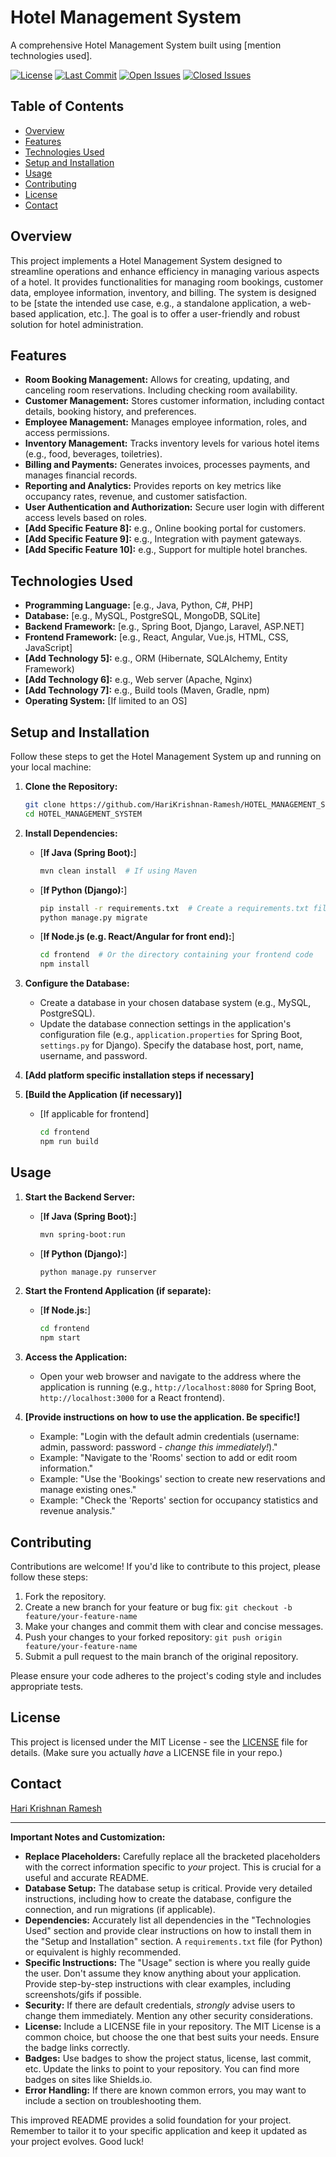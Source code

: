 # Hotel Management System

A comprehensive Hotel Management System built using [mention technologies used].

[![License](https://img.shields.io/badge/License-MIT-blue.svg)](LICENSE)  <!-- Replace with your actual license badge -->
[![Last Commit](https://img.shields.io/github/last-commit/HariKrishnan-Ramesh/HOTEL_MANAGEMENT_SYSTEM.git)](https://github.com/HariKrishnan-Ramesh/HOTEL_MANAGEMENT_SYSTEM.git/commits/main)
[![Open Issues](https://img.shields.io/github/issues/HariKrishnan-Ramesh/HOTEL_MANAGEMENT_SYSTEM.git)](https://github.com/HariKrishnan-Ramesh/HOTEL_MANAGEMENT_SYSTEM.git/issues)
[![Closed Issues](https://img.shields.io/github/issues-closed/HariKrishnan-Ramesh/HOTEL_MANAGEMENT_SYSTEM.git)](https://github.com/HariKrishnan-Ramesh/HOTEL_MANAGEMENT_SYSTEM.git/issues?q=is%3Aissue+is%3Aclosed)

<!-- Optionally, a short demo GIF or image here -->
<!-- ![Hotel Management System Demo](path/to/demo.gif) -->

## Table of Contents

*   [Overview](#overview)
*   [Features](#features)
*   [Technologies Used](#technologies-used)
*   [Setup and Installation](#setup-and-installation)
*   [Usage](#usage)
*   [Contributing](#contributing)
*   [License](#license)
*   [Contact](#contact)

## Overview

This project implements a Hotel Management System designed to streamline operations and enhance efficiency in managing various aspects of a hotel. It provides functionalities for managing room bookings, customer data, employee information, inventory, and billing. The system is designed to be [state the intended use case, e.g., a standalone application, a web-based application, etc.].  The goal is to offer a user-friendly and robust solution for hotel administration.

## Features

*   **Room Booking Management:**  Allows for creating, updating, and canceling room reservations. Including checking room availability.
*   **Customer Management:** Stores customer information, including contact details, booking history, and preferences.
*   **Employee Management:** Manages employee information, roles, and access permissions.
*   **Inventory Management:** Tracks inventory levels for various hotel items (e.g., food, beverages, toiletries).
*   **Billing and Payments:** Generates invoices, processes payments, and manages financial records.
*   **Reporting and Analytics:** Provides reports on key metrics like occupancy rates, revenue, and customer satisfaction.
*   **User Authentication and Authorization:** Secure user login with different access levels based on roles.
*   **[Add Specific Feature 8]:** e.g., Online booking portal for customers.
*   **[Add Specific Feature 9]:** e.g., Integration with payment gateways.
*   **[Add Specific Feature 10]:** e.g., Support for multiple hotel branches.

## Technologies Used

*   **Programming Language:** [e.g., Java, Python, C#, PHP]
*   **Database:** [e.g., MySQL, PostgreSQL, MongoDB, SQLite]
*   **Backend Framework:** [e.g., Spring Boot, Django, Laravel, ASP.NET]
*   **Frontend Framework:** [e.g., React, Angular, Vue.js, HTML, CSS, JavaScript]
*   **[Add Technology 5]:** e.g., ORM (Hibernate, SQLAlchemy, Entity Framework)
*   **[Add Technology 6]:** e.g., Web server (Apache, Nginx)
*   **[Add Technology 7]:** e.g., Build tools (Maven, Gradle, npm)
*   **Operating System:** [If limited to an OS]

## Setup and Installation

Follow these steps to get the Hotel Management System up and running on your local machine:

1.  **Clone the Repository:**

    ```bash
    git clone https://github.com/HariKrishnan-Ramesh/HOTEL_MANAGEMENT_SYSTEM.git
    cd HOTEL_MANAGEMENT_SYSTEM
    ```

2.  **Install Dependencies:**

    *   [**If Java (Spring Boot):**]
        ```bash
        mvn clean install  # If using Maven
        ```
    *   [**If Python (Django):**]
        ```bash
        pip install -r requirements.txt  # Create a requirements.txt file
        python manage.py migrate
        ```
    *   [**If Node.js (e.g. React/Angular for front end):**]
        ```bash
        cd frontend  # Or the directory containing your frontend code
        npm install
        ```

3.  **Configure the Database:**

    *   Create a database in your chosen database system (e.g., MySQL, PostgreSQL).
    *   Update the database connection settings in the application's configuration file (e.g., `application.properties` for Spring Boot, `settings.py` for Django).  Specify the database host, port, name, username, and password.

4.  **[Add platform specific installation steps if necessary]**

5.  **[Build the Application (if necessary)]**

    *   [If applicable for frontend]
        ```bash
        cd frontend
        npm run build
        ```

## Usage

1.  **Start the Backend Server:**

    *   [**If Java (Spring Boot):**]
        ```bash
        mvn spring-boot:run
        ```
    *   [**If Python (Django):**]
        ```bash
        python manage.py runserver
        ```

2.  **Start the Frontend Application (if separate):**

    *   [**If Node.js:**]
        ```bash
        cd frontend
        npm start
        ```

3.  **Access the Application:**

    *   Open your web browser and navigate to the address where the application is running (e.g., `http://localhost:8080` for Spring Boot, `http://localhost:3000` for a React frontend).

4.  **[Provide instructions on how to use the application. Be specific!]**

    *   Example: "Login with the default admin credentials (username: admin, password: password - *change this immediately!*)."
    *   Example: "Navigate to the 'Rooms' section to add or edit room information."
    *   Example: "Use the 'Bookings' section to create new reservations and manage existing ones."
    *   Example: "Check the 'Reports' section for occupancy statistics and revenue analysis."

## Contributing

Contributions are welcome! If you'd like to contribute to this project, please follow these steps:

1.  Fork the repository.
2.  Create a new branch for your feature or bug fix: `git checkout -b feature/your-feature-name`
3.  Make your changes and commit them with clear and concise messages.
4.  Push your changes to your forked repository: `git push origin feature/your-feature-name`
5.  Submit a pull request to the main branch of the original repository.

Please ensure your code adheres to the project's coding style and includes appropriate tests.

## License

This project is licensed under the MIT License - see the [LICENSE](LICENSE) file for details. (Make sure you actually *have* a LICENSE file in your repo.)

## Contact

[Hari Krishnan Ramesh](mailto:harikrishnaramesh777@gmail.com)

---

**Important Notes and Customization:**

*   **Replace Placeholders:**  Carefully replace all the bracketed placeholders with the correct information specific to *your* project. This is crucial for a useful and accurate README.
*   **Database Setup:**  The database setup is critical. Provide very detailed instructions, including how to create the database, configure the connection, and run migrations (if applicable).
*   **Dependencies:** Accurately list all dependencies in the "Technologies Used" section and provide clear instructions on how to install them in the "Setup and Installation" section.  A `requirements.txt` file (for Python) or equivalent is highly recommended.
*   **Specific Instructions:** The "Usage" section is where you really guide the user.  Don't assume they know anything about your application.  Provide step-by-step instructions with clear examples, including screenshots/gifs if possible.
*   **Security:**  If there are default credentials, *strongly* advise users to change them immediately.  Mention any other security considerations.
*   **License:** Include a LICENSE file in your repository. The MIT License is a common choice, but choose the one that best suits your needs. Ensure the badge links correctly.
*   **Badges:** Use badges to show the project status, license, last commit, etc. Update the links to point to your repository. You can find more badges on sites like Shields.io.
*   **Error Handling:**  If there are known common errors, you may want to include a section on troubleshooting them.

This improved README provides a solid foundation for your project. Remember to tailor it to your specific application and keep it updated as your project evolves. Good luck!
